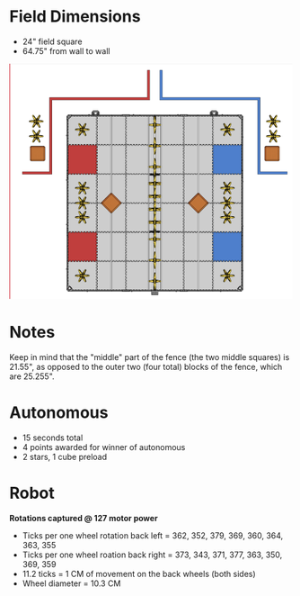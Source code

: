 # Field Dimensions

- 24" field square
- 64.75" from wall to wall

![VEX Field](vex_field.png)

# Notes
Keep in mind that the "middle" part of the fence (the two middle squares) is 21.55", as opposed to the outer two (four total) blocks of the fence, which are 25.255".

# Autonomous
- 15 seconds total
- 4 points awarded for winner of autonomous
- 2 stars, 1 cube preload

# Robot
**Rotations captured @ 127 motor power**

- Ticks per one wheel rotation back left = 362, 352, 379, 369, 360, 364, 363, 355
- Ticks per one wheel roation back right = 373, 343, 371, 377, 363, 350, 369, 359
- 11.2 ticks = 1 CM of movement on the back wheels (both sides)
- Wheel diameter = 10.3 CM
